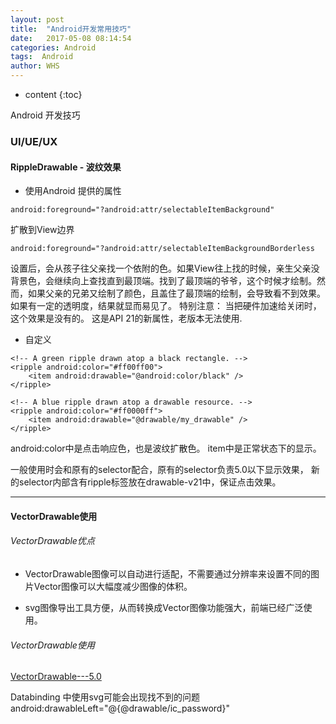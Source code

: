 ```yaml
---
layout: post
title:  "Android开发常用技巧"
date:   2017-05-08 08:14:54
categories: Android
tags:  Android
author: WHS
---
```


* content
{:toc}

Android 开发技巧






### UI/UE/UX

#### RippleDrawable - 波纹效果

* 使用Android 提供的属性

``android:foreground="?android:attr/selectableItemBackground"``

扩散到View边界

``android:foreground="?android:attr/selectableItemBackgroundBorderless``

设置后，会从孩子往父亲找一个依附的色。如果View往上找的时候，亲生父亲没背景色，会继续向上查找直到最顶端。找到了最顶端的爷爷，这个时候才绘制。然而，如果父亲的兄弟又绘制了颜色，且盖住了最顶端的绘制，会导致看不到效果。如果有一定的透明度，结果就显而易见了。
特别注意：
当把硬件加速给关闭时，这个效果是没有的。
这是API 21的新属性，老版本无法使用.


* 自定义

```
<!-- A green ripple drawn atop a black rectangle. -->
<ripple android:color="#ff00ff00">
    <item android:drawable="@android:color/black" />
</ripple>
 
<!-- A blue ripple drawn atop a drawable resource. -->
<ripple android:color="#ff0000ff">
    <item android:drawable="@drawable/my_drawable" />
</ripple>
```

android:color中是点击响应色，也是波纹扩散色。
item中是正常状态下的显示。

一般使用时会和原有的selector配合，原有的selector负责5.0以下显示效果，
新的selector内部含有ripple标签放在drawable-v21中，保证点击效果。

***

#### VectorDrawable使用

###### VectorDrawable优点

* VectorDrawable图像可以自动进行适配，不需要通过分辨率来设置不同的图片Vector图像可以大幅度减少图像的体积。

* svg图像导出工具方便，从而转换成Vector图像功能强大，前端已经广泛使用。


###### VectorDrawable使用

[VectorDrawable---5.0](http://www.jianshu.com/p/18c9bd860394)

Databinding 中使用svg可能会出现找不到的问题
android:drawableLeft="@{@drawable/ic_password}"








